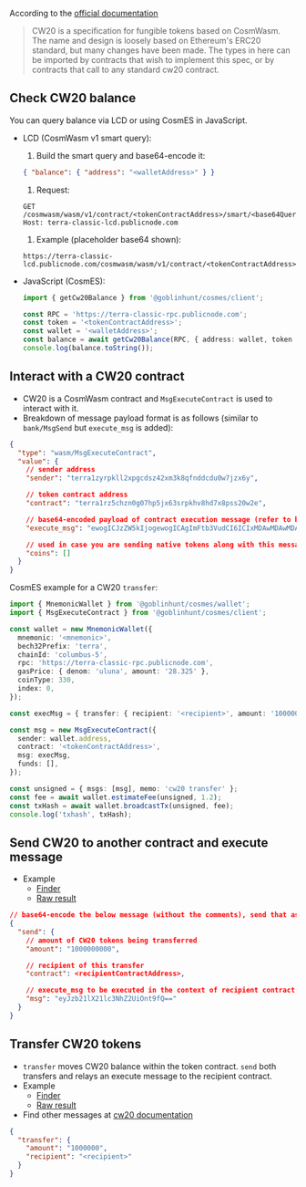 According to the [official documentation](https://docs.rs/crate/cw20/1.1.0)

> CW20 is a specification for fungible tokens based on CosmWasm. The name and design is loosely based on Ethereum's ERC20 standard, but many changes have been made. The types in here can be imported by contracts that wish to implement this spec, or by contracts that call to any standard cw20 contract.

## Check CW20 balance

You can query balance via LCD or using CosmES in JavaScript.

- LCD (CosmWasm v1 smart query):

  1. Build the smart query and base64-encode it:  

    ```json
    { "balance": { "address": "<walletAddress>" } }
    ```
  
  1. Request:

    ```text
    GET /cosmwasm/wasm/v1/contract/<tokenContractAddress>/smart/<base64Query>
    Host: terra-classic-lcd.publicnode.com
    ```
  
  1. Example (placeholder base64 shown):

    ```text
    https://terra-classic-lcd.publicnode.com/cosmwasm/wasm/v1/contract/<tokenContractAddress>/smart/eyAiYmFsYW5jZSI6IHsgImFkZHJlc3MiOiAiPHdhbGxldEFkZHJlc3M+IiB9IH0=
    ```

- JavaScript (CosmES):

  ```ts
  import { getCw20Balance } from '@goblinhunt/cosmes/client';

  const RPC = 'https://terra-classic-rpc.publicnode.com';
  const token = '<tokenContractAddress>';
  const wallet = '<walletAddress>';
  const balance = await getCw20Balance(RPC, { address: wallet, token });
  console.log(balance.toString());
  ```

## Interact with a CW20 contract

- CW20 is a CosmWasm contract and `MsgExecuteContract` is used to interact with it.
- Breakdown of message payload format is as follows (similar to `bank/MsgSend` but `execute_msg` is added):

```json
{
  "type": "wasm/MsgExecuteContract",
  "value": {
    // sender address
    "sender": "terra1zyrpkll2xpgcdsz42xm3k8qfnddcdu0w7jzx6y",

    // token contract address
    "contract": "terra1rz5chzn0g07hp5jx63srpkhv8hd7x8pss20w2e",

    // base64-encoded payload of contract execution message (refer to below)
    "execute_msg": "ewogICJzZW5kIjogewogICAgImFtb3VudCI6ICIxMDAwMDAwMDAwIiwKICAgICJjb250cmFjdCI6IDxyZWNpcGllbnRDb250cmFjdEFkZHJlc3M+LAogICAgIm1zZyI6ICJleUp6YjIxbFgyMWxjM05oWjJVaU9udDlmUT09IiAKICB9Cn0=",

    // used in case you are sending native tokens along with this message
    "coins": []
  }
}
```

CosmES example for a CW20 `transfer`:

```ts
import { MnemonicWallet } from '@goblinhunt/cosmes/wallet';
import { MsgExecuteContract } from '@goblinhunt/cosmes/client';

const wallet = new MnemonicWallet({
  mnemonic: '<mnemonic>',
  bech32Prefix: 'terra',
  chainId: 'columbus-5',
  rpc: 'https://terra-classic-rpc.publicnode.com',
  gasPrice: { denom: 'uluna', amount: '28.325' },
  coinType: 330,
  index: 0,
});

const execMsg = { transfer: { recipient: '<recipient>', amount: '1000000' } } as const;

const msg = new MsgExecuteContract({
  sender: wallet.address,
  contract: '<tokenContractAddress>',
  msg: execMsg,
  funds: [],
});

const unsigned = { msgs: [msg], memo: 'cw20 transfer' };
const fee = await wallet.estimateFee(unsigned, 1.2);
const txHash = await wallet.broadcastTx(unsigned, fee);
console.log('txhash', txHash);
```

## Send CW20 to another contract and execute message

- Example
  - [Finder](https://finder.terraclassic.community/columbus-5/tx/99CFBABE9DBC1059EF40B985D17ED9CCBA11570B28B032D4E57D527FD298F60A)
  - [Raw result](https://terra-classic-lcd.publicnode.com/cosmos/tx/v1beta1/txs/99CFBABE9DBC1059EF40B985D17ED9CCBA11570B28B032D4E57D527FD298F60A)

```json
// base64-encode the below message (without the comments), send that as `execute_msg`
{
  "send": {
    // amount of CW20 tokens being transferred
    "amount": "1000000000",

    // recipient of this transfer
    "contract": <recipientContractAddress>,

    // execute_msg to be executed in the context of recipient contract
    "msg": "eyJzb21lX21lc3NhZ2UiOnt9fQ==" 
  }
}
```

## Transfer CW20 tokens

- `transfer` moves CW20 balance within the token contract. `send` both transfers and relays an execute message to the recipient contract.
- Example
  - [Finder](https://finder.terraclassic.community/columbus-5/tx/F424552E25FDE52FEC229E04AE719A5B91D99E1088DC5F4978B263516A269FB1)
  - [Raw result](https://terra-classic-lcd.publicnode.com/cosmos/tx/v1beta1/txs/F424552E25FDE52FEC229E04AE719A5B91D99E1088DC5F4978B263516A269FB1)
- Find other messages at [cw20 documentation](https://crates.io/crates/cw20)

```json
{
  "transfer": {
    "amount": "1000000",
    "recipient": "<recipient>"
  }
}
